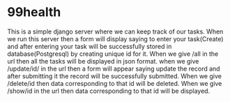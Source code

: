 # 99health
This is a simple django server where we can keep track of our tasks. When we run this server then a form will display saying to enter your task(Create) and after entering 
your task will be successfully stored in database(Postgresql) by creating unique id for it. 
When we give /all in the url then all the tasks will be displayed in json format.
when we give /update/id/ in the url then a form will appear saying update the record and after submitting it the record will be successfully submitted.
When we give /delete/id then data corresponding to that id will be deleted.
When we give /show/id in the url then data corresponding to that id will be displayed.


